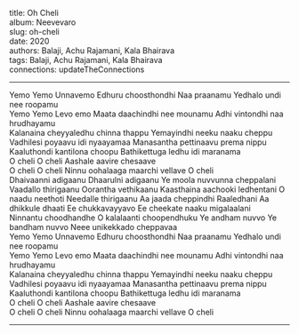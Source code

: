 title: Oh Cheli  
album: Neevevaro  
slug: oh-cheli  
date: 2020  
authors: Balaji, Achu Rajamani, Kala Bhairava  
tags: Balaji, Achu Rajamani, Kala Bhairava  
connections: updateTheConnections  

------------

Yemo Yemo Unnavemo Edhuru choosthondhi Naa praanamu Yedhalo undi nee roopamu  
Yemo Yemo Levo emo Maata daachindhi nee mounamu Adhi vintondhi naa hrudhayamu  
Kalanaina cheyyaledhu chinna thappu Yemayindhi neeku naaku cheppu Vadhilesi poyaavu idi nyaayamaa Manasantha pettinaavu prema nippu Kaaluthondi kantilona choopu Bathikettuga ledhu idi maranama  
O cheli O cheli Aashale aavire chesaave  
O cheli O cheli Ninnu oohalaaga maarchi vellave O cheli  
Dhaivaanni adigaanu Dhaarulni adigaanu Ye moola nuvvunna cheppalani Vaadallo thirigaanu Oorantha vethikaanu Kaasthaina aachooki ledhentani O naadu neethoti Needalle thirigaanu Aa jaada cheppindhi Raaledhani Aa dhikkule dhaati Ee chukkavayyavo Ee cheekate naaku migalaalani  
Ninnantu choodhandhe O kalalaanti choopendhuku Ye andham nuvvo Ye bandham nuvvo Neee unikekkado cheppavaa  
Yemo Yemo Unnavemo Edhuru choosthondhi Naa praanamu Yedhalo undi nee roopamu  
Yemo Yemo Levo emo Maata daachindhi nee mounamu Adhi vintondhi naa hrudhayamu  
Kalanaina cheyyaledhu chinna thappu Yemayindhi neeku naaku cheppu Vadhilesi poyaavu idi nyaayamaa Manasantha pettinaavu prema nippu Kaaluthondi kantilona choopu Bathikettuga ledhu idi maranama  
O cheli O cheli Aashale aavire chesaave  
O cheli O cheli Ninnu oohalaaga maarchi vellave O cheli  


------------
